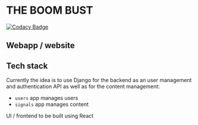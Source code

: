 # THE BOOM BUST

[![Codacy Badge](https://api.codacy.com/project/badge/Grade/1cad2be5e8dd4bd58a473dac03cb4402)](https://app.codacy.com/gh/bsassoli/boombust?utm_source=github.com&utm_medium=referral&utm_content=bsassoli/boombust&utm_campaign=Badge_Grade_Settings)

## Webapp / website
## Tech stack
Currently the idea is to use Django for the backend as an user management and authentication API as well as for the content management:
- `users` app manages users
- `signals` app manages content
  
UI / frontend to be built using React

